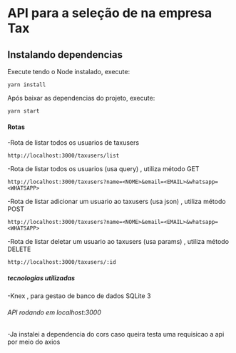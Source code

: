 # API para a seleção de na empresa Tax

## Instalando dependencias
Execute tendo o Node instalado, execute:
```
yarn install
```
Após baixar as dependencias do projeto, execute:
```
yarn start
```

#### Rotas
 -Rota de listar todos os usuarios de taxusers
```
http://localhost:3000/taxusers/list
```
 -Rota de listar todos os usuarios (usa query) , utiliza método GET
```
http://localhost:3000/taxusers?name=<NOME>&email=<EMAIL>&whatsapp=<WHATSAPP>
```
 -Rota de listar adicionar um usuario ao taxusers  (usa json) , utiliza método POST
```
http://localhost:3000/taxusers?name=<NOME>&email=<EMAIL>&whatsapp=<WHATSAPP>
```
 -Rota de listar deletar um usuario ao taxusers (usa params) , utiliza método DELETE
```
http://localhost:3000/taxusers/:id
```
##### tecnologias utilizadas
 -Knex , para gestao de banco de dados SQLite 3

###### API rodando em localhost:3000
-Ja instalei a dependencia do cors caso queira testa uma requisicao a api por meio do axios